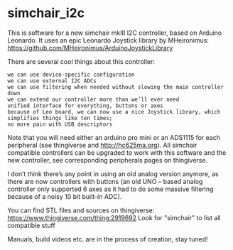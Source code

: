 # simchair_i2c

This is software for a new simchair mkIII I2C controller, based on Arduino Leonardo. 
It uses an epic Leonardo Joystick library by MHeironimus: https://github.com/MHeironimus/ArduinoJoystickLibrary

There are several cool things about this controller:

    we can use device-specific configuration
    we can use external I2C ADCs
    we can use filtering when needed without slowing the main controller down
    we can extend our controller more than we’ll ever need
    unified interface for everything, buttons or axes
    because of Leo board, we can now use a nice Joystick library, which simplifies things like ten times; 
    no more pain with USB descriptors

Note that you will need either an arduino pro mini or an ADS1115 for each peripheral (see thingiverse and http://hc625ma.org).
All simchair compatible controllers can be upgraded to work with this software and the new controller, see corresponding peripherals pages on thingiverse.


I don’t think there’s any point in using an old analog version anymore, as there are now controllers with buttons (an old UNO – based analog controller only supported 6 axes as it had to do some massive filtering because of a noisy 10 bit built-in ADC).

You can find STL files and sources on thingiverse:
https://www.thingiverse.com/thing:2919692
Look for "simchair" to list all compatible stuff

Manuals, build videos etc. are in the process of creation, stay tuned!
